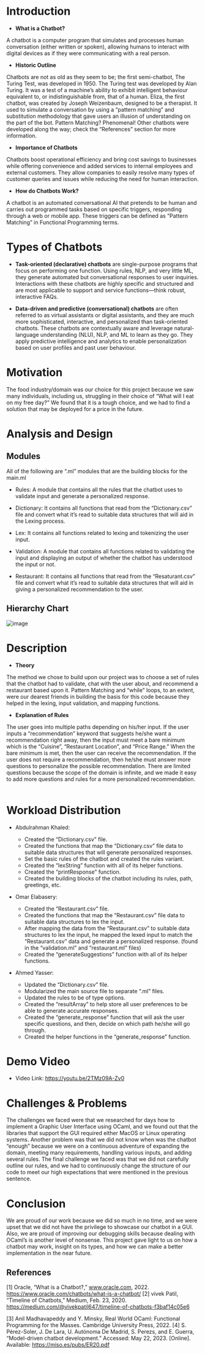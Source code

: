 # Introduction

- **What is a Chatbot?**

A chatbot is a computer program that simulates and processes human conversation (either written or spoken), allowing humans to interact with digital devices as if they were communicating with a real person. 

- **Historic Outline**

Chatbots are not as old as they seem to be; the first semi-chatbot, The Turing Test, was developed in 1950. The Turing test was developed by Alan Turing. It was a test of a machine’s ability to exhibit intelligent behaviour equivalent to, or indistinguishable from, that of a human. Eliza, the first chatbot, was created by Joseph Weizenbaum, designed to be a therapist. It used to simulate a conversation by using a “pattern matching” and substitution methodology that gave users an illusion of understanding on the part of the bot. Pattern Matching? Phenomenal! Other chatbots were developed along the way; check the “References” section for more information.

- **Importance of Chatbots**

Chatbots boost operational efficiency and bring cost savings to businesses while offering convenience and added services to internal employees and external customers. They allow companies to easily resolve many types of customer queries and issues while reducing the need for human interaction.

- **How do Chatbots Work?**

A chatbot is an automated conversational AI that pretends to be human and carries out programmed tasks based on specific triggers, responding through a web or mobile app. These triggers can be defined as “Pattern Matching” in Functional Programming terms.

# Types of Chatbots

- **Task-oriented (declarative) chatbots** are single-purpose programs that focus on performing one function. Using rules, NLP, and very little ML, they generate automated but conversational responses to user inquiries. Interactions with these chatbots are highly specific and structured and are most applicable to support and service functions—think robust, interactive FAQs.

- **Data-driven and predictive (conversational) chatbots** are often referred to as virtual assistants or digital assistants, and they are much more sophisticated, interactive, and personalized than task-oriented chatbots. These chatbots are contextually aware and leverage natural-language understanding (NLU), NLP, and ML to learn as they go. They apply predictive intelligence and analytics to enable personalization based on user profiles and past user behaviour. 

# Motivation

The food industry/domain was our choice for this project because we saw many individuals, including us, struggling in their choice of “What will I eat on my free day?” We found that it is a tough choice, and we had to find a solution that may be deployed for a price in the future.

# Analysis and Design

## Modules

All of the following are “.ml” modules that are the building blocks for the main.ml

  - Rules: A module that contains all the rules that the chatbot uses to validate input and generate a personalized response.

  - Dictionary: It contains all functions that read from the “Dictionary.csv” file and convert what it’s read to suitable data structures that will aid in the Lexing process.

  - Lex: It contains all functions related to lexing and tokenizing the user input.

  - Validation: A module that contains all functions related to validating the input and displaying an output of whether the chatbot has understood the input or not.

  - Restaurant: It contains all functions that read from the “Resaturant.csv” file and convert what it’s read to suitable data structures that will aid in giving a personalized recommendation to the user.
 

## Hierarchy Chart

![image](https://github.com/Bebo-K-S/Restaurant_Recommender_Chatbot/assets/107813045/ed2559f3-adbe-41bb-a454-19d32f8a0b23)


# Description

- **Theory**

The method we chose to build upon our project was to choose a set of rules that the chatbot had to validate, chat with the user about, and recommend a restaurant based upon it. Pattern Matching and “while” loops, to an extent, were our dearest friends in building the basis for this code because they helped in the lexing, input validation, and mapping functions.

- **Explanation of Rules** 

The user goes into multiple paths depending on his/her input. If the user inputs a “recommendation” keyword that suggests he/she want a recommendation right away, then the input must meet a bare minimum which is the “Cuisine”, “Restaurant Location”, and “Price Range.” When the bare minimum is met, then the user can receive the recommendation. If the user does not require a recommendation, then he/she must answer more questions to personalize the possible recommendation. There are limited questions because the scope of the domain is infinite, and we made it easy to add more questions and rules for a more personalized recommendation.
 
# Workload Distribution

- Abdulrahman Khaled:
  - Created the “Dictionary.csv” file.
  -	Created the functions that map the “Dictionary.csv” file data to suitable data structures that will generate personalized responses.
  -	Set the basic rules of the chatbot and created the rules variant.
  -	Created the “lexString” function with all of its helper functions.
  -	Created the “printResponse” function.
  - Created the building blocks of the chatbot including its rules, path, greetings, etc.

- Omar Elabasery:
  - Created the “Restaurant.csv” file.
  -	Created the functions that map the “Restaurant.csv” file data to suitable data structures to lex the input.
  -	After mapping the data from the “Restaurant.csv” to suitable data structures to lex the input, he mapped the lexed input to match the “Restaurant.csv” data and generate a personalized response. (found in the “validation.ml” and “restaurant.ml” files)
  -	Created the “generateSuggestions” function with all of its helper functions.

- Ahmed Yasser:
  - Updated the “Dictionary.csv” file.
  -	Modularized the main source file to separate “.ml” files.
  -	Updated the rules to be of type options.
  -	Created the “resultArray” to help store all user preferences to be able to generate accurate responses.
  -	Created the “generate_response” function that will ask the user specific questions, and then, decide on which path he/she will go through.
  -	Created the helper functions in the “generate_response” function.


# Demo Video

- Video Link: https://youtu.be/2TMz09A-Zv0
 
# Challenges & Problems

The challenges we faced were that we researched for days how to implement a Graphic User Interface using OCaml, and we found out that the libraries that support the GUI required either MacOS or Linux operating systems. Another problem was that we did not know when was the chatbot “enough” because we were on a continuous adventure of expanding the domain, meeting many requirements, handling various inputs, and adding several rules. The final challenge we faced was that we did not carefully outline our rules, and we had to continuously change the structure of our code to meet our high expectations that were mentioned in the previous sentence.

# Conclusion 

We are proud of our work because we did so much in no time, and we were upset that we did not have the privilege to showcase our chatbot in a GUI. Also, we are proud of improving our debugging skills because dealing with OCaml’s is another level of nonsense. This project gave light to us on how a chatbot may work, insight on its types, and how we can make a better implementation in the near future.
 
## References
	
[1] Oracle, “What is a Chatbot?,” www.oracle.com, 2022. https://www.oracle.com/chatbots/what-is-a-chatbot/
[2] vivek Patil, “Timeline of Chatbots,” Medium, Feb. 23, 2020. https://medium.com/@vivekpatil647/timeline-of-chatbots-f3baf14c05e6

[3] Anil Madhavapeddy and Y. Minsky, Real World OCaml: Functional Programming for the Masses. Cambridge University Press, 2022.
[4] S. Pérez-Soler, J. De Lara, U. Autónoma De Madrid, S. Perezs, and E. Guerra, “Model-driven chatbot development.” Accessed: May 22, 2023. [Online]. Available: https://miso.es/pubs/ER20.pdf


